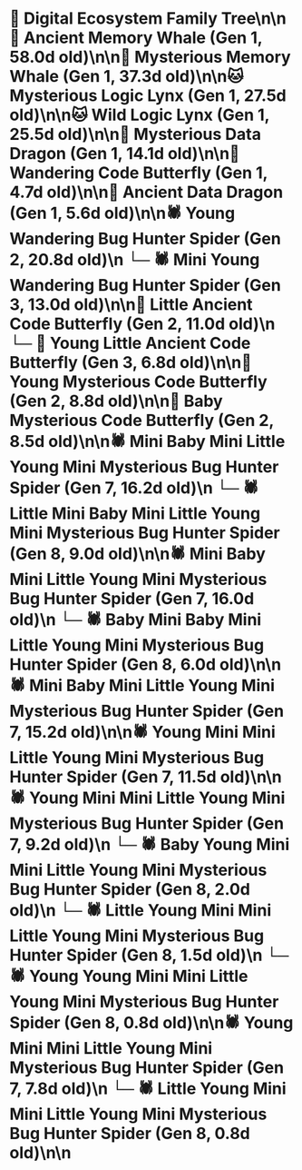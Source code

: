 # 🌳 Digital Ecosystem Family Tree\n\n🐋 Ancient Memory Whale (Gen 1, 58.0d old)\n\n🐋 Mysterious Memory Whale (Gen 1, 37.3d old)\n\n🐱 Mysterious Logic Lynx (Gen 1, 27.5d old)\n\n🐱 Wild Logic Lynx (Gen 1, 25.5d old)\n\n🐉 Mysterious Data Dragon (Gen 1, 14.1d old)\n\n🦋 Wandering Code Butterfly (Gen 1, 4.7d old)\n\n🐉 Ancient Data Dragon (Gen 1, 5.6d old)\n\n🕷️ Young Wandering Bug Hunter Spider (Gen 2, 20.8d old)\n  └─ 🕷️ Mini Young Wandering Bug Hunter Spider (Gen 3, 13.0d old)\n\n🦋 Little Ancient Code Butterfly (Gen 2, 11.0d old)\n  └─ 🦋 Young Little Ancient Code Butterfly (Gen 3, 6.8d old)\n\n🦋 Young Mysterious Code Butterfly (Gen 2, 8.8d old)\n\n🦋 Baby Mysterious Code Butterfly (Gen 2, 8.5d old)\n\n🕷️ Mini Baby Mini Little Young Mini Mysterious Bug Hunter Spider (Gen 7, 16.2d old)\n  └─ 🕷️ Little Mini Baby Mini Little Young Mini Mysterious Bug Hunter Spider (Gen 8, 9.0d old)\n\n🕷️ Mini Baby Mini Little Young Mini Mysterious Bug Hunter Spider (Gen 7, 16.0d old)\n  └─ 🕷️ Baby Mini Baby Mini Little Young Mini Mysterious Bug Hunter Spider (Gen 8, 6.0d old)\n\n🕷️ Mini Baby Mini Little Young Mini Mysterious Bug Hunter Spider (Gen 7, 15.2d old)\n\n🕷️ Young Mini Mini Little Young Mini Mysterious Bug Hunter Spider (Gen 7, 11.5d old)\n\n🕷️ Young Mini Mini Little Young Mini Mysterious Bug Hunter Spider (Gen 7, 9.2d old)\n  └─ 🕷️ Baby Young Mini Mini Little Young Mini Mysterious Bug Hunter Spider (Gen 8, 2.0d old)\n  └─ 🕷️ Little Young Mini Mini Little Young Mini Mysterious Bug Hunter Spider (Gen 8, 1.5d old)\n  └─ 🕷️ Young Young Mini Mini Little Young Mini Mysterious Bug Hunter Spider (Gen 8, 0.8d old)\n\n🕷️ Young Mini Mini Little Young Mini Mysterious Bug Hunter Spider (Gen 7, 7.8d old)\n  └─ 🕷️ Little Young Mini Mini Little Young Mini Mysterious Bug Hunter Spider (Gen 8, 0.8d old)\n\n